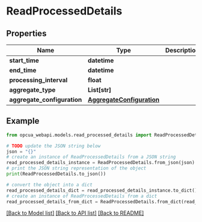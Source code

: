 # ReadProcessedDetails


## Properties

Name | Type | Description | Notes
------------ | ------------- | ------------- | -------------
**start_time** | **datetime** |  | [optional] 
**end_time** | **datetime** |  | [optional] 
**processing_interval** | **float** |  | [optional] 
**aggregate_type** | **List[str]** |  | [optional] 
**aggregate_configuration** | [**AggregateConfiguration**](AggregateConfiguration.md) |  | [optional] 

## Example

```python
from opcua_webapi.models.read_processed_details import ReadProcessedDetails

# TODO update the JSON string below
json = "{}"
# create an instance of ReadProcessedDetails from a JSON string
read_processed_details_instance = ReadProcessedDetails.from_json(json)
# print the JSON string representation of the object
print(ReadProcessedDetails.to_json())

# convert the object into a dict
read_processed_details_dict = read_processed_details_instance.to_dict()
# create an instance of ReadProcessedDetails from a dict
read_processed_details_from_dict = ReadProcessedDetails.from_dict(read_processed_details_dict)
```
[[Back to Model list]](../README.md#documentation-for-models) [[Back to API list]](../README.md#documentation-for-api-endpoints) [[Back to README]](../README.md)


